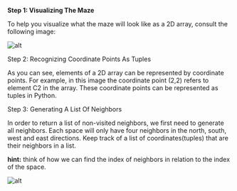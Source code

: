 <!--title={Generate list of neighbors}-->

<!--concepts={lists.mdx,indexing_lists.mdx}-->

<!--badges={Python:8,CreativeThinker:7}-->
**Step 1: Visualizing The Maze**

To help you visualize what the maze will look like as a 2D array, consult the following image:

![alt](https://www.researchgate.net/publication/315969093/figure/fig9/AS:668320755875842@1536351493149/Mapping-the-maze-into-an-array.ppm)

Step 2: Recognizing Coordinate Points As Tuples

As you can see, elements of a 2D array can be represented by coordinate points. For example, in this image the coordinate point (2,2) refers to element C2 in the array. These coordinate points can be represented as tuples in Python.

Step 3: Generating A List Of Neighbors

In order to return a list of non-visited neighbors, we first need to generate all neighbors. Each space will only have four neighbors in the north, south, west and east directions. Keep track of a list of coordinates(tuples) that are their neighbors in a list. 

**hint:** think of how we can find the index of neighbors in relation to the index of the space. 

![alt]( https://encrypted-tbn0.gstatic.com/images?q=tbn%3AANd9GcRsWM_uYseSyI3iPDFQnEcpdkxtnKqG_bOSihFgl5cJdgrTwhdL )
